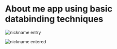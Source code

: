# About me app using basic databinding techniques

![nickname entry](https://drive.google.com/uc?export=view&id=1FJHH6dSJlrffBk6acNskVedSj7t9ssEw)

![nickname entered](https://drive.google.com/uc?export=view&id=1hX1tZ1UQdp98jP3J4oRpd_CKuxV_t-HY)
